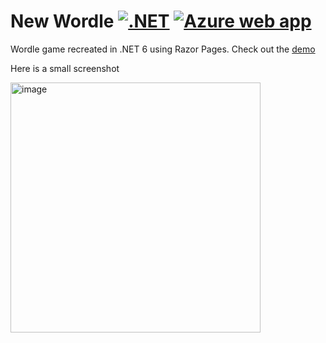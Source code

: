 # New Wordle  [![.NET](https://github.com/FarshanAhamed/New-Wordle/actions/workflows/dotnet.yml/badge.svg)](https://github.com/FarshanAhamed/New-Wordle/actions/workflows/dotnet.yml) [![Azure web app](https://github.com/FarshanAhamed/New-Wordle/actions/workflows/azure-pipeline.yml/badge.svg)](https://github.com/FarshanAhamed/New-Wordle/actions/workflows/azure-pipeline.yml)

Wordle game recreated in .NET 6 using Razor Pages. Check out the [demo](https://new-wordle.azurewebsites.net)

Here is a small screenshot

<img width="400" alt="image" src="https://user-images.githubusercontent.com/15251751/152404674-835ec852-7287-4e8d-ac31-3f1217800536.png">


